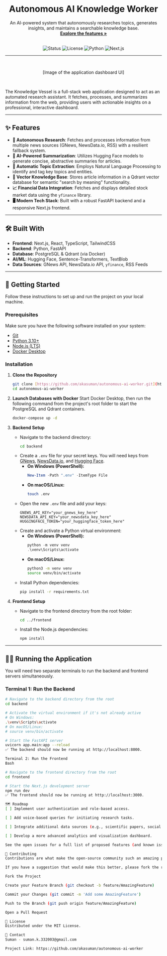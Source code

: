 <div align="center">
  <br />
  <h1 align="center">Autonomous AI Knowledge Worker</h1>
  <p align="center">
    An AI-powered system that autonomously researches topics, generates insights, and maintains a searchable knowledge base.
    <br />
    <a href="#-features"><strong>Explore the features »</strong></a>
    <br />
    <br />
  </p>
</div>

<div align="center">
  <img src="https://img.shields.io/badge/status-active-success?style=for-the-badge" alt="Status">
  <img src="https://img.shields.io/badge/license-MIT-blue?style=for-the-badge" alt="License">
  <img src="https://img.shields.io/badge/Python-3776AB?style=for-the-badge&logo=python&logoColor=white" alt="Python">
  <img src="https://img.shields.io/badge/Next.js-000000?style=for-the-badge&logo=nextdotjs&logoColor=white" alt="Next.js">
</div>

---

<br/>

<div align="center">
  

[Image of the application dashboard UI]

</div>

<br/>

The Knowledge Vessel is a full-stack web application designed to act as an automated research assistant. It fetches, processes, and summarizes information from the web, providing users with actionable insights on a professional, interactive dashboard.

---

## ✨ Features

-   **🤖 Autonomous Research**: Fetches and processes information from multiple news sources (GNews, NewsData.io, RSS) with a resilient fallback system.
-   **📝 AI-Powered Summarization**: Utilizes Hugging Face models to generate concise, abstractive summaries for articles.
-   **🔑 Automatic Topic Extraction**: Employs Natural Language Processing to identify and tag key topics and entities.
-   **🧠 Vector Knowledge Base**: Stores article information in a Qdrant vector database for semantic "search by meaning" functionality.
-   **📈 Financial Data Integration**: Fetches and displays detailed stock market data using the `yfinance` library.
-   **🖥️ Modern Tech Stack**: Built with a robust FastAPI backend and a responsive Next.js frontend.

---

## 🛠️ Built With

-   **Frontend**: Next.js, React, TypeScript, TailwindCSS
-   **Backend**: Python, FastAPI
-   **Database**: PostgreSQL & Qdrant (via Docker)
-   **AI/ML**: Hugging Face, Sentence-Transformers, TextBlob
-   **Data Sources**: GNews API, NewsData.io API, `yfinance`, RSS Feeds

---

## 🚀 Getting Started

Follow these instructions to set up and run the project on your local machine.

### Prerequisites

Make sure you have the following software installed on your system:
* [Git](https://git-scm.com/)
* [Python 3.10+](https://www.python.org/)
* [Node.js (LTS)](https://nodejs.org/)
* [Docker Desktop](https://www.docker.com/products/docker-desktop/)

### Installation

1.  **Clone the Repository**
    ```sh
    git clone [https://github.com/akasuman/autonomous-ai-worker.git](https://github.com/akasuman/autonomous-ai-worker.git)
    cd autonomous-ai-worker
    ```

2.  **Launch Databases with Docker**
    Start Docker Desktop, then run the following command from the project's root folder to start the PostgreSQL and Qdrant containers.
    ```sh
    docker-compose up -d
    ```

3.  **Backend Setup**
    * Navigate to the backend directory:
        ```sh
        cd backend
        ```
    * Create a `.env` file for your secret keys. You will need keys from [GNews](https://gnews.io/), [NewsData.io](https://newsdata.io/), and [Hugging Face](https://huggingface.co/).
        * **On Windows (PowerShell):**
            ```powershell
            New-Item -Path ".env" -ItemType File
            ```
        * **On macOS/Linux:**
            ```sh
            touch .env
            ```
    * Open the new `.env` file and add your keys:
        ```env
        GNEWS_API_KEY="your_gnews_key_here"
        NEWSDATA_API_KEY="your_newsdata_key_here"
        HUGGINGFACE_TOKEN="your_huggingface_token_here"
        ```
    * Create and activate a Python virtual environment:
        * **On Windows (PowerShell):**
            ```powershell
            python -m venv venv
            .\venv\Scripts\activate
            ```
        * **On macOS/Linux:**
            ```sh
            python3 -m venv venv
            source venv/bin/activate
            ```
    * Install Python dependencies:
        ```sh
        pip install -r requirements.txt
        ```

4.  **Frontend Setup**
    * Navigate to the frontend directory from the root folder:
        ```sh
        cd ../frontend 
        ```
    * Install the Node.js dependencies:
        ```sh
        npm install
        ```

---

## 🏃‍♀️ Running the Application

You will need two separate terminals to run the backend and frontend servers simultaneously.

### Terminal 1: Run the Backend

```sh
# Navigate to the backend directory from the root
cd backend

# Activate the virtual environment if it's not already active
# On Windows:
.\venv\Scripts\activate
# On macOS/Linux:
# source venv/bin/activate

# Start the FastAPI server
uvicorn app.main:app --reload
✅ The backend should now be running at http://localhost:8000.

Terminal 2: Run the Frontend
Bash

# Navigate to the frontend directory from the root
cd frontend

# Start the Next.js development server
npm run dev
✅ The frontend should now be running at http://localhost:3000.

🗺️ Roadmap
[ ] Implement user authentication and role-based access.

[ ] Add voice-based queries for initiating research tasks.

[ ] Integrate additional data sources (e.g., scientific papers, social media).

[ ] Develop a more advanced analytics and visualization dashboard.

See the open issues for a full list of proposed features (and known issues).

🤝 Contributing
Contributions are what make the open-source community such an amazing place to learn, inspire, and create. Any contributions you make are greatly appreciated.

If you have a suggestion that would make this better, please fork the repo and create a pull request. You can also simply open an issue with the tag "enhancement".

Fork the Project

Create your Feature Branch (git checkout -b feature/AmazingFeature)

Commit your Changes (git commit -m 'Add some AmazingFeature')

Push to the Branch (git push origin feature/AmazingFeature)

Open a Pull Request

📜 License
Distributed under the MIT License.

📧 Contact
Suman - suman.k.332003@gmail.com

Project Link: https://github.com/akasuman/autonomous-ai-worker